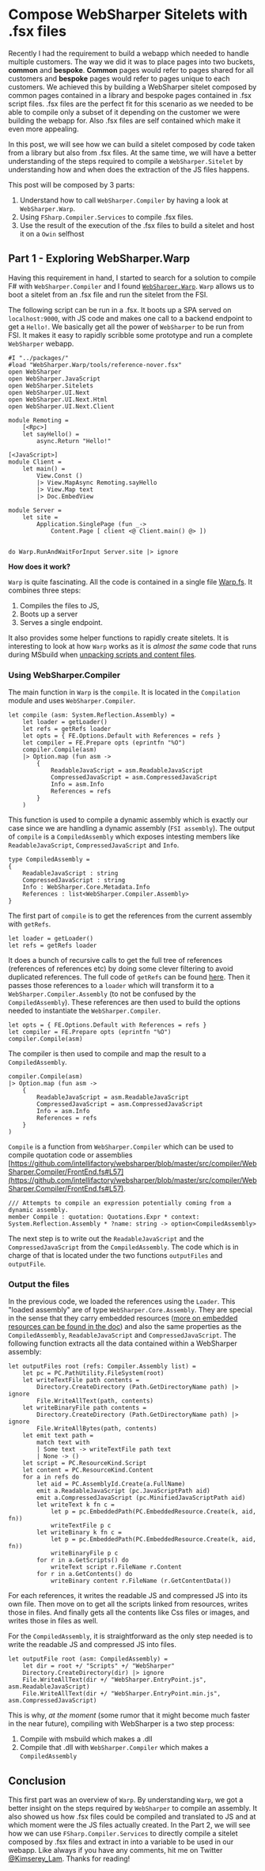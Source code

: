 # Compose WebSharper Sitelets with .fsx files

Recently I had the requirement to build a webapp which needed to handle multiple customers. 
The way we did it was to place pages into two buckets, __common__ and __bespoke__.
__Common__ pages would refer to pages shared for all customers and __bespoke__ pages would refer to pages unique to each customers. 
We achieved this by building a WebSharper sitelet composed by common pages contained in a library and bespoke pages contained in .fsx script files. .fsx files are the perfect fit for this scenario as we needed to be able to compile only a subset of it depending on the customer we were building the webapp for. Also .fsx files are self contained which make it even more appealing.

In this post, we will see how we can build a sitelet composed by code taken from a library but also from .fsx files.
At the same time, we will have a better understanding of the steps required to compile a `WebSharper.Sitelet` by understanding how and when does the extraction of the JS files happens.


This post will be composed by 3 parts:
  1. Understand how to call `WebSharper.Compiler` by having a look at `WebSharper.Warp`.
  2. Using `FSharp.Compiler.Services` to compile .fsx files.
  3. Use the result of the execution of the .fsx files to build a sitelet and host it on a `Owin` selfhost

## Part 1 - Exploring WebSharper.Warp

Having this requirement in hand, I started to search for a solution to compile F# with `WebSharper.Compiler` and I found [`WebSharper.Warp`](https://github.com/intellifactory/websharper.warp).
`Warp` allows us to boot a sitelet from an .fsx file and run the sitelet from the FSI. 

The following script can be run in a .fsx. It boots up a SPA served on `localhost:9000`, with JS code and makes one call to a backend endpoint to get a `Hello!`. We basically get all the power of `WebSharper` to be run from FSI. It makes it easy to rapidly scribble some prototype and run a complete `WebSharper` webapp.
```
#I "../packages/"
#load "WebSharper.Warp/tools/reference-nover.fsx"
open WebSharper
open WebSharper.JavaScript
open WebSharper.Sitelets
open WebSharper.UI.Next
open WebSharper.UI.Next.Html
open WebSharper.UI.Next.Client

module Remoting =
    [<Rpc>]
    let sayHello() = 
        async.Return "Hello!"

[<JavaScript>]
module Client =
    let main() =
        View.Const ()
        |> View.MapAsync Remoting.sayHello
        |> View.Map text
        |> Doc.EmbedView

module Server =
    let site =
        Application.SinglePage (fun _-> 
            Content.Page [ client <@ Client.main() @> ])


do Warp.RunAndWaitForInput Server.site |> ignore
```

__How does it work?__

`Warp` is quite fascinating. All the code is contained in a single file [Warp.fs](https://github.com/intellifactory/websharper.warp/blob/master/WebSharper.Warp/Warp.fs).
It combines three steps:
 1. Compiles the files to JS,
 2. Boots up a server
 3. Serves a single endpoint.

It also provides some helper functions to rapidly create sitelets.
It is interesting to look at how `Warp` works as it is _almost the same_ code that runs during MSbuild when [unpacking scripts and content files](https://github.com/intellifactory/websharper/blob/master/src/compiler/WebSharper.Compiler/commands/UnpackCommand.fs).

### Using WebSharper.Compiler

The main function in `Warp` is the `compile`. It is located in the `Compilation` module and uses `WebSharper.Compiler`.
```
let compile (asm: System.Reflection.Assembly) =
    let loader = getLoader()
    let refs = getRefs loader
    let opts = { FE.Options.Default with References = refs }
    let compiler = FE.Prepare opts (eprintfn "%O")
    compiler.Compile(asm)
    |> Option.map (fun asm ->
        {
            ReadableJavaScript = asm.ReadableJavaScript
            CompressedJavaScript = asm.CompressedJavaScript
            Info = asm.Info
            References = refs
        }
    )
```

This function is used to compile a dynamic assembly which is exactly our case since we are handling a dynamic assembly (`FSI assembly`).
The output of `compile` is a `CompiledAssembly` which exposes intesting members like `ReadableJavaScript`, `CompressedJavaScript` and `Info`.

```
type CompiledAssembly =
{
    ReadableJavaScript : string
    CompressedJavaScript : string
    Info : WebSharper.Core.Metadata.Info
    References : list<WebSharper.Compiler.Assembly>
}
```

The first part of `compile` is to get the references from the current assembly with `getRefs`.
```
let loader = getLoader()
let refs = getRefs loader
```
It does a bunch of recursive calls to get the full tree of references (references of references etc) by doing some clever filtering to avoid duplicated references.
The full code of `getRefs` can be found [here](https://github.com/intellifactory/websharper.warp/blob/master/WebSharper.Warp/Warp.fs#L57).
Then it passes those references to a `loader` which will transform it to a `WebSharper.Compiler.Assembly` (to not be confused by the `CompiledAssembly`).
These references are then used to build the options needed to instantiate the `WebSharper.Compiler`.
```
let opts = { FE.Options.Default with References = refs }
let compiler = FE.Prepare opts (eprintfn "%O")
compiler.Compile(asm)
```
The compiler is then used to compile and map the result to a `CompiledAssembly`.
```
compiler.Compile(asm)
|> Option.map (fun asm ->
    {
        ReadableJavaScript = asm.ReadableJavaScript
        CompressedJavaScript = asm.CompressedJavaScript
        Info = asm.Info
        References = refs
    }
)
```

`Compile` is a function from `WebSharper.Compiler` which can be used to compile quotation code or assemblies [https://github.com/intellifactory/websharper/blob/master/src/compiler/WebSharper.Compiler/FrontEnd.fs#L57](https://github.com/intellifactory/websharper/blob/master/src/compiler/WebSharper.Compiler/FrontEnd.fs#L57).

```
/// Attempts to compile an expression potentially coming from a dynamic assembly.
member Compile : quotation: Quotations.Expr * context: System.Reflection.Assembly * ?name: string -> option<CompiledAssembly>
```
The next step is to write out the `ReadableJavaScript` and the `CompressedJavaScript` from the `CompiledAssembly`.
The code which is in charge of that is located under the two functions `outputFiles` and `outputFile`.

### Output the files

In the previous code, we loaded the references using the `Loader`. This "loaded assembly" are of type `WebSharper.Core.Assembly`.
They are special in the sense that they carry embedded resources ([more on embedded resources can be found in the doc](http://www.websharper.com/docs/resources)) and also the same properties as the `CompiledAssembly`,
`ReadableJavaScript` and `CompressedJavaScript`.
The following function extracts all the data contained within a WebSharper assembly:
```
let outputFiles root (refs: Compiler.Assembly list) =
    let pc = PC.PathUtility.FileSystem(root)
    let writeTextFile path contents =
        Directory.CreateDirectory (Path.GetDirectoryName path) |> ignore
        File.WriteAllText(path, contents)
    let writeBinaryFile path contents =
        Directory.CreateDirectory (Path.GetDirectoryName path) |> ignore
        File.WriteAllBytes(path, contents)
    let emit text path =
        match text with
        | Some text -> writeTextFile path text
        | None -> ()
    let script = PC.ResourceKind.Script
    let content = PC.ResourceKind.Content
    for a in refs do
        let aid = PC.AssemblyId.Create(a.FullName)
        emit a.ReadableJavaScript (pc.JavaScriptPath aid)
        emit a.CompressedJavaScript (pc.MinifiedJavaScriptPath aid)
        let writeText k fn c =
            let p = pc.EmbeddedPath(PC.EmbeddedResource.Create(k, aid, fn))
            writeTextFile p c
        let writeBinary k fn c =
            let p = pc.EmbeddedPath(PC.EmbeddedResource.Create(k, aid, fn))
            writeBinaryFile p c
        for r in a.GetScripts() do
            writeText script r.FileName r.Content
        for r in a.GetContents() do
            writeBinary content r.FileName (r.GetContentData())
```
For each references, it writes the readable JS and compressed JS into its own file.
Then move on to get all the scripts linked from resources, writes those in files.
And finally gets all the contents like Css files or images, and writes those in files as well.

For the `CompiledAssembly`, it is straightforward as the only step needed is to write the readable JS and compressed JS into files.
```
let outputFile root (asm: CompiledAssembly) =
    let dir = root +/ "Scripts" +/ "WebSharper"
    Directory.CreateDirectory(dir) |> ignore
    File.WriteAllText(dir +/ "WebSharper.EntryPoint.js", asm.ReadableJavaScript)
    File.WriteAllText(dir +/ "WebSharper.EntryPoint.min.js", asm.CompressedJavaScript)
```

This is why, _at the moment_ (some rumor that it might become much faster in the near future), compiling with WebSharper is a two step process:
 1. Compile with msbuild which makes a .dll
 2. Compile that .dll with `WebSharper.Compiler` which makes a `CompiledAssembly`

## Conclusion

This first part was an overview of `Warp`. By understanding `Warp`, we got a better insight on the steps required by `WebSharper` to compile an assembly.
It also showed us how .fsx files could be compiled and translated to JS and at which moment were the JS files actually created. 
In the Part 2, we will see how we can use `FSharp.Compiler.Services` to directly compile a sitelet composed by .fsx files and extract in into a variable to be used in our webapp.
Like always if you have any comments, hit me on Twitter [@Kimserey_Lam](https://twitter.com/Kimserey_Lam). Thanks for reading!
